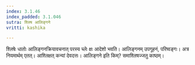 ```yaml
---
index: 3.1.46
index_padded: 3.1.046
sutra: श्लिष आलिङ्गने
vritti: kashika

---
```

श्लिषेः धातोः आलिङ्गनक्रियावचनात् परस्य च्लेः क्षः आदेशो भवति। आलिङ्गनम् उपगूहनं, परिष्वङ्गः। अत्र नियमार्थम् एतत्। आश्लिक्षत् कन्यां देवदत्तः। आलिङ्गने इति किम्? समाश्लिषज्जतु काष्ठम्।